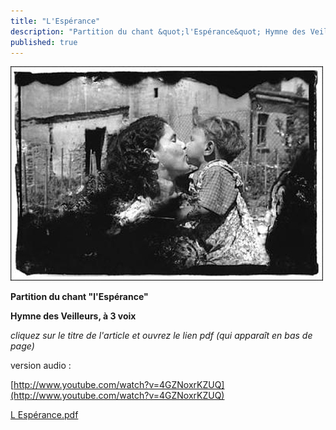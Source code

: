 ```yaml
---
title: "L'Espérance"
description: "Partition du chant &quot;l'Espérance&quot; Hymne des Veilleurs, à 3 voix cliquez sur le titre de l'article et ouvrez le lien pdf (qui apparaît en bas de page) version audio : "
published: true
---
```



![](/images/2013-05-06-ghetto-henryk-ross.jpg)

**Partition du chant "l'Espérance"**

**Hymne des Veilleurs, à 3 voix**

*cliquez sur le titre de l'article et ouvrez le lien pdf (qui apparaît en bas de page)*

version audio :

[http://www.youtube.com/watch?v=4GZNoxrKZUQ](http://www.youtube.com/watch?v=4GZNoxrKZUQ)

[L Espérance.pdf](/partitions/2013-05-06-l-esperance.pdf)